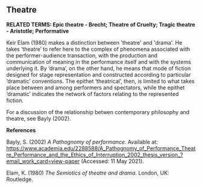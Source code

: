 ## Theatre

**RELATED TERMS: Epic theatre - Brecht; Theatre of Cruelty; Tragic theatre - Aristotle; Performative**

Keir Elam (1980) makes a distinction between 'theatre' and 'drama'. He takes ‘theatre’ to refer here to the complex of phenomena associated with the performer-audience transaction, with the production and communication of meaning in the performance itself and with the systems underlying it. By ‘drama’, on the other hand, he means that mode of fiction designed for stage representation and constructed according to particular ‘dramatic’ conventions. The epithet ‘theatrical’, then, is limited to what takes place between and among performers and spectators, while the epithet ‘dramatic’ indicates the network of factors relating to the represented fiction.

For a discussion of the relationship betwen contemporary philosophy and theatre, see Bayly (2002).

**References**

Bayly, S. (2002) _A Pathognomy of performance_. Available at: https://www.academia.edu/2288588/A_Pathognomy_of_Performance_Theatre_Performance_and_the_Ethics_of_Interruption_2002_thesis_version_?email_work_card=view-paper (Accessed: 11 May 2021).

Elam, K. (1980) _The Semiotics of theatre and drama_. London, UK: Routledge.
